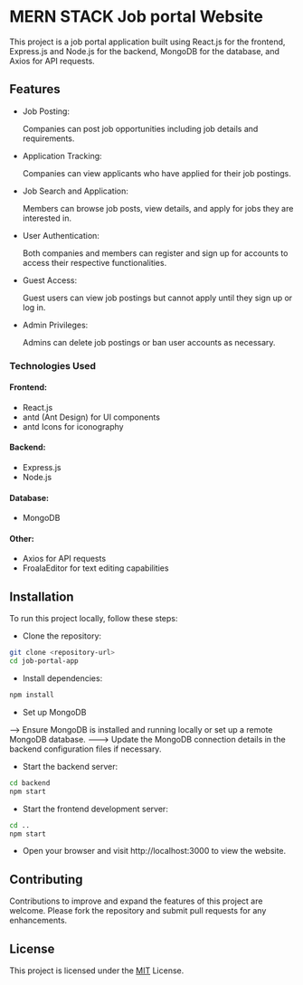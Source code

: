 
# MERN STACK Job portal Website 

This project is a job portal application built using React.js for the frontend, Express.js and Node.js for the backend, MongoDB for the database, and Axios for API requests.







## Features

- Job Posting:

    Companies can post job opportunities including job details and requirements.

- Application Tracking:

    Companies can view applicants who have applied for their job postings.

- Job Search and Application:

    Members can browse job posts, view details, and apply for jobs they are interested in.

- User Authentication:

    Both companies and members can register and sign up for accounts to access their respective functionalities.

- Guest Access:

    Guest users can view job postings but cannot apply until they sign up or log in.

- Admin Privileges:

    Admins can delete job postings or ban user accounts as necessary.

### Technologies Used

#### Frontend:

- React.js
- antd (Ant Design) for UI components
- antd Icons for iconography

#### Backend:

- Express.js
- Node.js


#### Database:

- MongoDB

#### Other:

- Axios for API requests
- FroalaEditor for text editing capabilities


## Installation

To run this project locally, follow these steps:

- Clone the repository:


```bash
git clone <repository-url>
cd job-portal-app

```

- Install dependencies:

```bash
npm install

```

- Set up MongoDB

--> Ensure MongoDB is installed and running locally or set up a remote MongoDB database.
---> Update the MongoDB connection details in the backend configuration files if necessary.

- Start the backend server:


```bash
cd backend
npm start

```

- Start the frontend development server:

```bash
cd ..
npm start

```

- Open your browser and visit http://localhost:3000 to view the website.


## Contributing

Contributions to improve and expand the features of this project are welcome. Please fork the repository and submit pull requests for any enhancements.





## License

This project is licensed under the [MIT](https://choosealicense.com/licenses/mit/) License.



